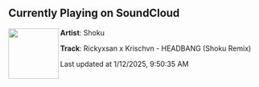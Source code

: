 ## Currently Playing on SoundCloud

[<img align="left" width="100" src="https://i1.sndcdn.com/artworks-MGdzx7i5zWR78FRO-4rII6A-t500x500.png">](https://soundcloud.com/shokuofficial/rickyxsan-x-krischvn-1)

**Artist**: Shoku 

**Track**: Rickyxsan x Krischvn - HEADBANG (Shoku Remix)

Last updated at 1/12/2025, 9:50:35 AM
